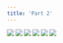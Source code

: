 ```yaml
---
title: 'Part 2'
---
```


![](shell13.jpg)
![](shell14.jpg)
![](shell15.jpg)
![](shell16.jpg)
![](shell17.jpg)
![](shell18.jpg)